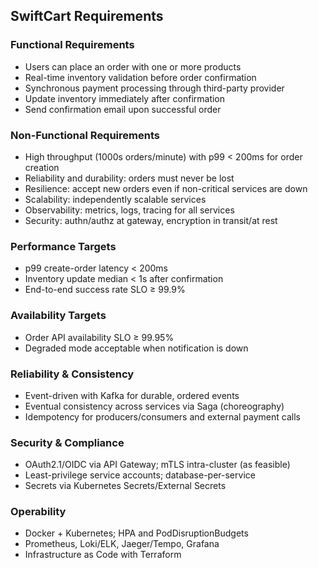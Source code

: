 ## SwiftCart Requirements

### Functional Requirements
- Users can place an order with one or more products
- Real-time inventory validation before order confirmation
- Synchronous payment processing through third-party provider
- Update inventory immediately after confirmation
- Send confirmation email upon successful order

### Non-Functional Requirements
- High throughput (1000s orders/minute) with p99 < 200ms for order creation
- Reliability and durability: orders must never be lost
- Resilience: accept new orders even if non-critical services are down
- Scalability: independently scalable services
- Observability: metrics, logs, tracing for all services
- Security: authn/authz at gateway, encryption in transit/at rest

### Performance Targets
- p99 create-order latency < 200ms
- Inventory update median < 1s after confirmation
- End-to-end success rate SLO ≥ 99.9%

### Availability Targets
- Order API availability SLO ≥ 99.95%
- Degraded mode acceptable when notification is down

### Reliability & Consistency
- Event-driven with Kafka for durable, ordered events
- Eventual consistency across services via Saga (choreography)
- Idempotency for producers/consumers and external payment calls

### Security & Compliance
- OAuth2.1/OIDC via API Gateway; mTLS intra-cluster (as feasible)
- Least-privilege service accounts; database-per-service
- Secrets via Kubernetes Secrets/External Secrets

### Operability
- Docker + Kubernetes; HPA and PodDisruptionBudgets
- Prometheus, Loki/ELK, Jaeger/Tempo, Grafana
- Infrastructure as Code with Terraform


